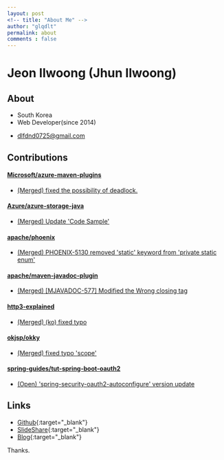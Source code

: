 ```yaml
---
layout: post
<!-- title: "About Me" -->
author: "glqdlt"
permalink: about
comments : false
---
```


# Jeon Ilwoong (Jhun Ilwoong)

<!-- <img src="https://avatars2.githubusercontent.com/u/13973041?s=460&v=4" style="height:180px;width:180px"/> -->

## About

+ South Korea
+ Web Developer(since 2014)
<!-- + Like write posting, programing, drink -->
+ dlfdnd0725@gmail.com

## Contributions

#### [Microsoft/azure-maven-plugins](https://github.com/microsoft/azure-maven-plugins)

- [(Merged) fixed the possibility of deadlock.](https://github.com/microsoft/azure-maven-plugins/pull/1384)

#### [Azure/azure-storage-java](https://github.com/Azure/azure-storage-java)

- [(Merged) Update 'Code Sample'](https://github.com/Azure/azure-storage-java/pull/502)

#### [apache/phoenix](https://github.com/apache/phoenix)  

- [(Merged) PHOENIX-5130 removed 'static' keyword from 'private static enum'](https://github.com/apache/phoenix/pull/438)

#### [apache/maven-javadoc-plugin](https://github.com/apache/maven-javadoc-plugin) 

- [(Merged) [MJAVADOC-577] Modified the Wrong closing tag](https://github.com/apache/maven-javadoc-plugin/pull/20)

#### [http3-explained](https://github.com/bagder/http3-explained)

- [(Merged) (ko) fixed typo](https://github.com/bagder/http3-explained/pull/86)

#### [okjsp/okky](https://github.com/okjsp/okky) 

- [(Merged) fixed typo 'scope'](https://github.com/okjsp/okky/pull/173)

#### [spring-guides/tut-spring-boot-oauth2](https://github.com/spring-guides/tut-spring-boot-oauth2)

- [(Open) 'spring-security-oauth2-autoconfigure' version update](https://github.com/spring-guides/tut-spring-boot-oauth2/pull/100)


## Links

+ [Github](https://github.com/glqdlt){:target="_blank"}
+ [SlideShare](https://www.slideshare.net/Jhunww/){:target="_blank"}
+ [Blog](http://glqdlt.tistory.com/){:target="_blank"}

Thanks.

